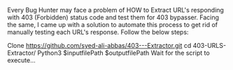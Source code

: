 Every Bug Hunter may face a problem of HOW to Extract URL's responding with 403 (Forbidden) status code and test them for 403 bypasser. Facing the same, I came up with a solution to automate this process to get rid of manually testing each URL's response. Follow the below steps:

Clone https://github.com/syed-ali-abbas/403---Extractor.git
cd 403-URLS-Extractor/
Python3 $inputfilePath $outputfilePath
Wait for the script to execute...